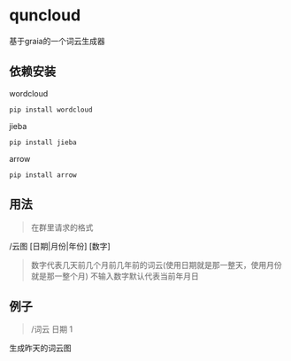 # quncloud
基于graia的一个词云生成器

## 依赖安装

wordcloud

`pip install wordcloud`

jieba


`pip install jieba`


arrow

`pip install arrow`

## 用法
>在群里请求的格式

/云图 [日期|月份|年份] [数字]

> 数字代表几天前几个月前几年前的词云(使用日期就是那一整天，使用月份就是那一整个月)
不输入数字默认代表当前年月日
## 例子
> /词云 日期 1

生成昨天的词云图

